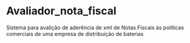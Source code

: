 # Avaliador_nota_fiscal
Sistema para avalição de aderência de xml de Notas Fiscais às políticas comerciais de uma empresa de distribuição de baterias
